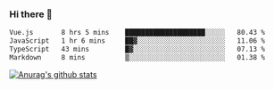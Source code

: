 ### Hi there 👋



<!--
**webB1an/webB1an** is a ✨ _special_ ✨ repository because its `README.md` (this file) appears on your GitHub profile.

Here are some ideas to get you started:

- 🔭 I’m currently working on ...
- 🌱 I’m currently learning ...
- 👯 I’m looking to collaborate on ...
- 🤔 I’m looking for help with ...
- 💬 Ask me about ...
- 📫 How to reach me: ...
- 😄 Pronouns: ...
- ⚡ Fun fact: ...
-->

<!--START_SECTION:waka-->

```txt
Vue.js       8 hrs 5 mins    ████████████████████░░░░░   80.43 %
JavaScript   1 hr 6 mins     ██▓░░░░░░░░░░░░░░░░░░░░░░   11.06 %
TypeScript   43 mins         █▓░░░░░░░░░░░░░░░░░░░░░░░   07.13 %
Markdown     8 mins          ▒░░░░░░░░░░░░░░░░░░░░░░░░   01.38 %
```

<!--END_SECTION:waka-->


[![Anurag's github stats](https://github-readme-stats.vercel.app/api?username=webB1an&show_icons=true&theme=radical)](https://github.com/anuraghazra/github-readme-stats)

